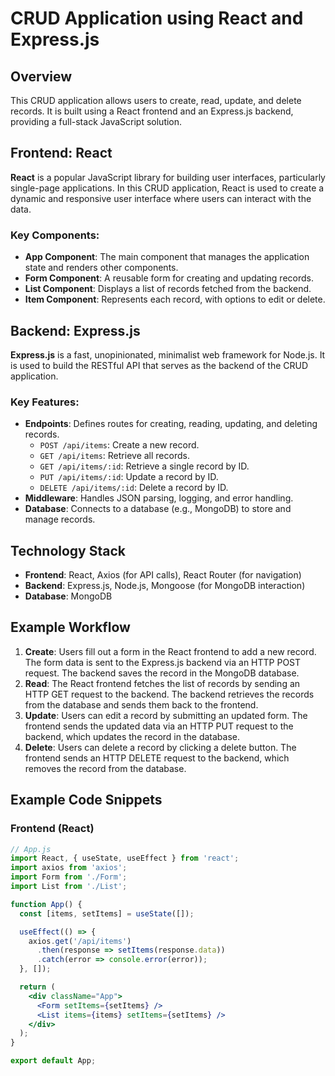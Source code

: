 # CRUD Application using React and Express.js

## Overview

This CRUD application allows users to create, read, update, and delete records. It is built using a React frontend and an Express.js backend, providing a full-stack JavaScript solution.

## Frontend: React

**React** is a popular JavaScript library for building user interfaces, particularly single-page applications. In this CRUD application, React is used to create a dynamic and responsive user interface where users can interact with the data.

### Key Components:
- **App Component**: The main component that manages the application state and renders other components.
- **Form Component**: A reusable form for creating and updating records.
- **List Component**: Displays a list of records fetched from the backend.
- **Item Component**: Represents each record, with options to edit or delete.

## Backend: Express.js

**Express.js** is a fast, unopinionated, minimalist web framework for Node.js. It is used to build the RESTful API that serves as the backend of the CRUD application.

### Key Features:
- **Endpoints**: Defines routes for creating, reading, updating, and deleting records.
  - `POST /api/items`: Create a new record.
  - `GET /api/items`: Retrieve all records.
  - `GET /api/items/:id`: Retrieve a single record by ID.
  - `PUT /api/items/:id`: Update a record by ID.
  - `DELETE /api/items/:id`: Delete a record by ID.
- **Middleware**: Handles JSON parsing, logging, and error handling.
- **Database**: Connects to a database (e.g., MongoDB) to store and manage records.

## Technology Stack

- **Frontend**: React, Axios (for API calls), React Router (for navigation)
- **Backend**: Express.js, Node.js, Mongoose (for MongoDB interaction)
- **Database**: MongoDB

## Example Workflow

1. **Create**: Users fill out a form in the React frontend to add a new record. The form data is sent to the Express.js backend via an HTTP POST request. The backend saves the record in the MongoDB database.
2. **Read**: The React frontend fetches the list of records by sending an HTTP GET request to the backend. The backend retrieves the records from the database and sends them back to the frontend.
3. **Update**: Users can edit a record by submitting an updated form. The frontend sends the updated data via an HTTP PUT request to the backend, which updates the record in the database.
4. **Delete**: Users can delete a record by clicking a delete button. The frontend sends an HTTP DELETE request to the backend, which removes the record from the database.

## Example Code Snippets

### Frontend (React)
```jsx
// App.js
import React, { useState, useEffect } from 'react';
import axios from 'axios';
import Form from './Form';
import List from './List';

function App() {
  const [items, setItems] = useState([]);

  useEffect(() => {
    axios.get('/api/items')
      .then(response => setItems(response.data))
      .catch(error => console.error(error));
  }, []);

  return (
    <div className="App">
      <Form setItems={setItems} />
      <List items={items} setItems={setItems} />
    </div>
  );
}

export default App;
